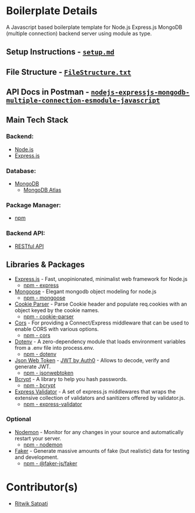 # Boilerplate Details
A Javascript based boilerplate template for Node.js Express.js MongoDB (multiple connection) backend server using module as type.

## Setup Instructions - [`setup.md`](./setup.md)

## File Structure - [`FileStructure.txt`](./FileStructure.txt)

## API Docs in Postman - [`nodejs-expressjs-mongodb-multiple-connection-esmodule-javascript`](https://documenter.getpostman.com/view/28809068/2sA3JGg4YP)

## Main Tech Stack

### Backend:
- [Node.js](https://nodejs.org/en/docs)
- [Express.js](https://expressjs.com/en/4x/api.html)

### Database:
- [MongoDB](https://www.mongodb.com/docs/)
  - [MongoDB Atlas](https://www.mongodb.com/docs/atlas/getting-started/)

### Package Manager:
- [npm](https://docs.npmjs.com/)

### Backend API:
- [RESTful API](https://restfulapi.net/)

## Libraries & Packages

- [Express.js](https://expressjs.com/en/4x/api.html) - Fast, unopinionated, minimalist web framework for Node.js
  - [npm - express](https://www.npmjs.com/package/express)
- [Mongoose](https://mongoosejs.com/) - Elegant mongodb object modeling for node.js
  - [npm - mongoose](https://www.npmjs.com/package/mongoose)
- [Cookie Parser](https://github.com/expressjs/cookie-parser#readme) - Parse Cookie header and populate req.cookies with an object keyed by the cookie names.
  - [npm - cookie-parser](https://www.npmjs.com/package/cookie-parser)
- [Cors](https://github.com/expressjs/cors#readme) - For providing a Connect/Express middleware that can be used to enable CORS with various options.
  - [npm - cors](https://www.npmjs.com/package/cors)
- [Dotenv](https://github.com/motdotla/dotenv#readme) - A zero-dependency module that loads environment variables from a .env file into process.env. 
  - [npm - dotenv](https://www.npmjs.com/package/dotenv)
- [Json Web Token](https://github.com/auth0/node-jsonwebtoken#readme) - [JWT by Auth0](https://jwt.io/introduction) - Allows to decode, verify and generate JWT.
  - [npm - jsonwebtoken](https://www.npmjs.com/package/jsonwebtoken)
- [Bcrypt](https://github.com/kelektiv/node.bcrypt.js#readme) - A library to help you hash passwords.
  - [npm - bcrypt](https://www.npmjs.com/package/bcrypt)
- [Express Validator](https://express-validator.github.io/docs) - A set of express.js middlewares that wraps the extensive collection of validators and sanitizers offered by validator.js.
  - [npm - express-validator](https://www.npmjs.com/package/express-validator)

### Optional
- [Nodemon](https://nodemon.io/) - Monitor for any changes in your source and automatically restart your server.
  - [npm - nodemon](https://www.npmjs.com/package/nodemon)
- [Faker](https://fakerjs.dev/) - Generate massive amounts of fake (but realistic) data for testing and development.
  - [npm - @faker-js/faker](https://www.npmjs.com/package/@faker-js/faker)


# Contributor(s)
- [Ritwik Satpati](https://github.com/ritwik-satpati)  
